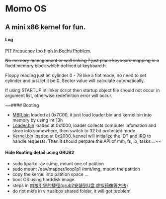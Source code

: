 # Momo OS


## A mini x86 kernel for fun.

#### Log

[PIT Frequency too high in Bochs Problem.](http://forum.osdev.org/viewtopic.php?f=1&t=27574)

~~No memory management or well linking ? just place keyboard mapping in a fixed memory block which defined at keyboard.h.~~

Floppy reading just let cylinder 0 - 79 like a flat mode, no need to set cylinder and just let it be 0. Sector value will calculate automatically.

If using STARTUP in linker script then startup object file should not occur in argument list, otherwise redefinition error will occur.

~~#### Booting

* [MBR.bin](./boot/mbr.asm) loaded at 0x7C00, it just load loader.bin and kernel.bin into memory by using int 13h
* [Loader.bin](./loader/loader.c) loaded at 0x1000, loader collects computer infomation and stroe into somewhere, then switch to 32 bit protected mode.
* [Kernel.bin](./kernel/kernel.c) loaded at 0x2000, kennel will initialize the IDT and IRQ to handle requests. Then it should perpare the API of mm, fs, io, tasks ...~~


#### Hide Booting detail using GRUB2
* sudo kpartx -av c.img, mount one of patition
* sudo mount /dev/mapper/loop1p1 /mnt/img, mount the patition
* copy the kernel into patition space ...
* boot OS using harddisk image.
* steps in [内核引导的捷径(grub2安装到U盘,虚拟镜像等方法)](http://www.cnblogs.com/crazyyer/p/3658358.html)
* do not mkfs in virtualbox shared folder, it will got problem.
